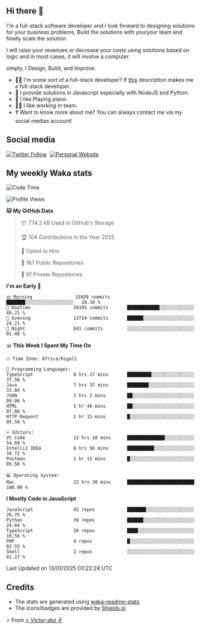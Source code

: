 ## Hi there 👋
I'm a full-stack software developer and I look forward to designing solutions for your business problems, Build the solutions with you/your team and finally scale the solution.

I will raise your revenues or decrease your costs using solutions based on logic and in most cases, it will involve a computer.

simply, I Design, Build, and Improve.

- 👨‍💻 I'm some sort of a full-stack developer? If [this](https://www.w3schools.com/whatis/whatis_fullstack.asp) description makes me a full-stack developer.
- 🌱 I provide solutions in Javascript especially with NodeJS and Python. 
- 🎹 I like Playing piano.
- 👯‍♀️ I like working in team.
- ❓ Want to know more about me? You can always contact me via my social medias account!

## Social media
[![Twitter Follow](https://img.shields.io/twitter/follow/vicky_abz?color=%231DA1F2&label=Twitter&style=for-the-badge&logo=twitter&logoColor=ffffff)](https://twitter.com/vicky_abz)
‎‎ [![Personal Website](https://img.shields.io/static/v1?label=visit&message=victor-abz.com&color=%235F021F&style=for-the-badge)](https://victor-abz.com/)

## My weekly Waka stats
<!--START_SECTION:waka-->
![Code Time](http://img.shields.io/badge/Code%20Time-1%2C020%20hrs%2039%20mins-blue)

![Profile Views](http://img.shields.io/badge/Profile%20Views-0-blue)

**🐱 My GitHub Data** 

> 📦 774.2 kB Used in GitHub's Storage 
 > 
> 🏆 104 Contributions in the Year 2025
 > 
> 💼 Opted to Hire
 > 
> 📜 167 Public Repositories 
 > 
> 🔑 61 Private Repositories 
 > 
**I'm an Early 🐤** 

```text
🌞 Morning                15929 commits       ███████░░░░░░░░░░░░░░░░░░   28.10 % 
🌆 Daytime                26193 commits       ████████████░░░░░░░░░░░░░   46.21 % 
🌃 Evening                13724 commits       ██████░░░░░░░░░░░░░░░░░░░   24.21 % 
🌙 Night                  841 commits         ░░░░░░░░░░░░░░░░░░░░░░░░░   01.48 % 
```


📊 **This Week I Spent My Time On** 

```text
🕑︎ Time Zone: Africa/Kigali

💬 Programming Languages: 
TypeScript               8 hrs 27 mins       █████████░░░░░░░░░░░░░░░░   37.56 % 
Java                     7 hrs 37 mins       ████████░░░░░░░░░░░░░░░░░   33.84 % 
JSON                     2 hrs 2 mins        ██░░░░░░░░░░░░░░░░░░░░░░░   09.06 % 
HTML                     1 hr 46 mins        ██░░░░░░░░░░░░░░░░░░░░░░░   07.86 % 
HTTP Request             1 hr 15 mins        █░░░░░░░░░░░░░░░░░░░░░░░░   05.58 % 

🔥 Editors: 
VS Code                  12 hrs 18 mins      ██████████████░░░░░░░░░░░   54.69 % 
IntelliJ IDEA            8 hrs 56 mins       ██████████░░░░░░░░░░░░░░░   39.72 % 
Postman                  1 hr 15 mins        █░░░░░░░░░░░░░░░░░░░░░░░░   05.58 % 

💻 Operating System: 
Mac                      22 hrs 30 mins      █████████████████████████   100.00 % 
```

**I Mostly Code in JavaScript** 

```text
JavaScript               42 repos            ███████░░░░░░░░░░░░░░░░░░   26.75 % 
Python                   39 repos            ██████░░░░░░░░░░░░░░░░░░░   24.84 % 
TypeScript               26 repos            ████░░░░░░░░░░░░░░░░░░░░░   16.56 % 
PHP                      4 repos             █░░░░░░░░░░░░░░░░░░░░░░░░   02.55 % 
Shell                    2 repos             ░░░░░░░░░░░░░░░░░░░░░░░░░   01.27 % 
```




 Last Updated on 13/01/2025 03:22:24 UTC
<!--END_SECTION:waka-->

## Credits
- The stats are generated using [waka-readme-stats](https://github.com/anmol098/waka-readme-stats)
- The icons/badges are provided by [Shields.io](https://shields.io/)

⭐️ From [> Victor-abz ✌](https://victor-abz.com/)
